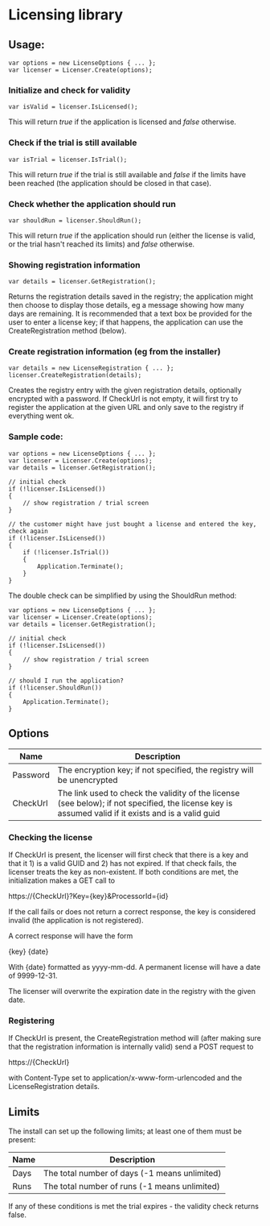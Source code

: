 # Licensing library

## Usage:

    var options = new LicenseOptions { ... };
    var licenser = Licenser.Create(options);

### Initialize and check for validity

    var isValid = licenser.IsLicensed();

This will return *true* if the application is licensed and *false* otherwise.

### Check if the trial is still available

    var isTrial = licenser.IsTrial();

This will return *true* if the trial is still available and *false* if the limits have been reached (the application should be closed in that case).

### Check whether the application should run

    var shouldRun = licenser.ShouldRun();

This will return *true* if the application should run (either the license is valid, or the trial hasn't reached its limits) and *false* otherwise.

### Showing registration information

    var details = licenser.GetRegistration();

Returns the registration details saved in the registry; the application might then choose to display those details, eg a message showing how many days
are remaining. It is recommended that a text box be provided for the user to enter a license key; if that happens, the application can use the
CreateRegistration method (below).

### Create registration information (eg from the installer)

    var details = new LicenseRegistration { ... };
    licenser.CreateRegistration(details);

Creates the registry entry with the given registration details, optionally encrypted with a password. If CheckUrl is not empty, it will first try to register
the application at the given URL and only save to the registry if everything went ok.

### Sample code:

    var options = new LicenseOptions { ... };
    var licenser = Licenser.Create(options);
    var details = licenser.GetRegistration();

    // initial check
    if (!licenser.IsLicensed())
    {
        // show registration / trial screen
    }

    // the customer might have just bought a license and entered the key, check again
    if (!licenser.IsLicensed())
    {
        if (!licenser.IsTrial())
        {
            Application.Terminate();
        }
    }

The double check can be simplified by using the ShouldRun method:

    var options = new LicenseOptions { ... };
    var licenser = Licenser.Create(options);
    var details = licenser.GetRegistration();

    // initial check
    if (!licenser.IsLicensed())
    {
        // show registration / trial screen
    }

    // should I run the application?
    if (!licenser.ShouldRun())
    {
        Application.Terminate();
    }


## Options

Name        | Description
----------- | -----------
Password    | The encryption key; if not specified, the registry will be unencrypted
CheckUrl    | The link used to check the validity of the license (see below); if not specified, the license key is assumed valid if it exists and is a valid guid

### Checking the license

If CheckUrl is present, the licenser will first check that there is a key and that it 1) is a valid GUID and 2) has not expired. If that check fails,
the licenser treats the key as non-existent. If both conditions are met, the initialization makes a GET call to

https://{CheckUrl}?Key={key}&ProcessorId={id} 

If the call fails or does not return a correct response, the key is considered invalid (the application is not registered).

A correct response will have the form

{key} {date}

With {date} formatted as yyyy-mm-dd. A permanent license will have a date of 9999-12-31.

The licenser will overwrite the expiration date in the registry with the given date.

### Registering

If CheckUrl is present, the CreateRegistration method will (after making sure that the registration information is internally valid) send a POST request to

https://{CheckUrl}

with Content-Type set to application/x-www-form-urlencoded and the LicenseRegistration details.


## Limits

The install can set up the following limits; at least one of them must be present:

Name   | Description
------ | -----------
Days   | The total number of days (-1 means unlimited)
Runs   | The total number of runs (-1 means unlimited)

If any of these conditions is met the trial expires - the validity check returns false.
